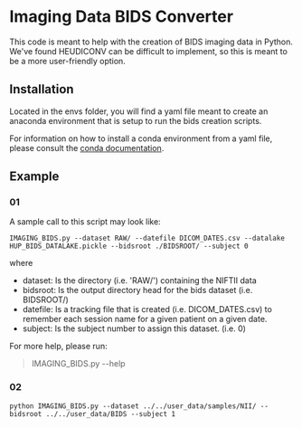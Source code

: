 # Imaging Data BIDS Converter
This code is meant to help with the creation of BIDS imaging data in Python. We've found HEUDICONV can be difficult to implement, so this is meant to be a more user-friendly option.

## Installation
Located in the envs folder, you will find a yaml file meant to create an anaconda environment that is setup to run the bids creation scripts.

For information on how to install a conda environment from a yaml file, please consult the [conda documentation](https://conda.io/projects/conda/en/latest/user-guide/tasks/manage-environments.html#creating-an-environment-from-an-environment-yml-file).
  
## Example

### 01
A sample call to this script may look like:
```
IMAGING_BIDS.py --dataset RAW/ --datefile DICOM_DATES.csv --datalake HUP_BIDS_DATALAKE.pickle --bidsroot ./BIDSROOT/ --subject 0
```

where
- dataset: Is the directory (i.e. 'RAW/') containing the NIFTII data
- bidsroot: Is the output directory head for the bids dataset (i.e. BIDSROOT/)
- datefile: Is a tracking file that is created (i.e. DICOM_DATES.csv) to remember each session name for a given patient on a given date.
- subject: Is the subject number to assign this dataset. (i.e. 0)

For more help, please run:

> IMAGING_BIDS.py --help

### 02

```
python IMAGING_BIDS.py --dataset ../../user_data/samples/NII/ --bidsroot ../../user_data/BIDS --subject 1
```
